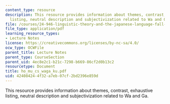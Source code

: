 ```yaml
---
content_type: resource
description: This resource provides information about themes, contrast, exhaustive
  listing, neutral description and subjectivization related to Wa and Ga.
file: /courses/24-946-linguistic-theory-and-the-japanese-language-fall-2004/424084244f32a7eb07cf2bd2396e859d_ho_mu_cs_waga_ku.pdf
file_type: application/pdf
learning_resource_types:
- Lecture Notes
license: https://creativecommons.org/licenses/by-nc-sa/4.0/
ocw_type: OCWFile
parent_title: Lecture Notes
parent_type: CourseSection
parent_uid: 4ec8e2c1-b21c-7298-b669-86cf2d0b13c2
resourcetype: Document
title: ho_mu_cs_waga_ku.pdf
uid: 42408424-4f32-a7eb-07cf-2bd2396e859d
---
```

This resource provides information about themes, contrast, exhaustive listing, neutral description and subjectivization related to Wa and Ga.